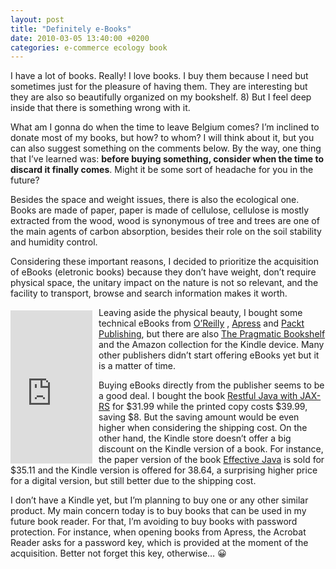```yaml
---
layout: post
title: "Definitely e-Books"
date: 2010-03-05 13:40:00 +0200
categories: e-commerce ecology book
---
```


I have a lot of books. Really! I love books. I buy them because I need but sometimes just for the pleasure of having them. They are interesting but they are also so beautifully organized on my bookshelf. 8) But I feel deep inside that there is something wrong with it.

What am I gonna do when the time to leave Belgium comes? I’m inclined to donate most of my books, but how? to whom? I will think about it, but you can also suggest something on the  comments below. By the way, one thing that I’ve learned was: <b>before buying something, consider when the time to discard it finally comes</b>. Might it be some sort of headache for you in the future?

Besides the space and weight issues, there is also the ecological one. Books are made of paper, paper is made of cellulose, cellulose is mostly extracted from the wood, wood is synonymous of tree and trees are one of the main agents of carbon absorption, besides their role on the soil stability and humidity control.

Considering these important reasons, I decided to prioritize the acquisition of eBooks (eletronic books) because they don’t have weight, don’t require physical space, the unitary impact on the nature is not so relevant, and the facility to transport, browse and search information makes it worth.

<iframe align="left" frameborder="0" marginheight="0" marginwidth="0" scrolling="no" src="http://rcm.amazon.com/e/cm?t=c03ce-20&amp;o=1&amp;p=8&amp;l=bpl&amp;asins=B0015T963C&amp;fc1=000000&amp;IS2=1&amp;lt1=_blank&amp;m=amazon&amp;lc1=0000FF&amp;bc1=000000&amp;bg1=FFFFFF&amp;f=ifr" style="align:left;padding-top:5px;width:131px;height:245px;padding-right:10px;"></iframe>Leaving aside the physical beauty, I bought some technical eBooks from <a href="http://www.oreilly.com/">O’Reilly</a> , <a href="http://www.apress.com/">Apress</a> and <a href="http://www.packtpub.com/">Packt Publishing</a>, but there are also <a href="http://www.pragprog.com/">The Pragmatic Bookshelf</a> and the Amazon collection for the Kindle device. Many other publishers didn’t start offering eBooks yet but it is a matter of time.

Buying eBooks directly from the publisher seems to be a good deal. I bought the book <a href="http://oreilly.com/catalog/9780596158057/">Restful Java with JAX-RS</a> for $31.99 while the printed copy costs $39.99, saving $8. But the saving amount would be even higher when considering the shipping cost. On the other hand, the Kindle store doesn’t offer a big discount on the Kindle version of a book. For instance, the paper version of the book <a href="http://www.amazon.com/Effective-Programming-Language-Guide-ebook/dp/B000OZ0N5I/ref=sr_1_3?ie=UTF8&amp;m=A36UWAQAV1U1MD&amp;s=digital-text&amp;qid=1267794961&amp;sr=1-3">Effective Java</a> is sold for $35.11 and the Kindle version is offered for 38.64, a surprising higher price for a digital version, but still better due to the shipping cost.

I don’t have a Kindle yet, but I’m planning to buy one or any other similar product. My main concern today is to buy books that can be used in my future book reader. For that, I’m avoiding to buy books with password protection. For instance, when opening books from Apress, the Acrobat Reader asks for a password key, which is provided at the moment of the acquisition. Better not forget this key, otherwise… 😀
